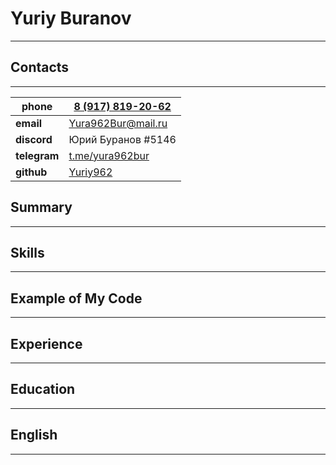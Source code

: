 # Yuriy Buranov
***

 ## Contacts
***
| __phone__  | [8 (917) 819-20-62](tel:+79178192062)          |
|------------|------------------------------------------------|
| __email__  | [Yura962Bur@mail.ru](mailto:Yura962Bur@mail.ru)|
| __discord__| Юрий Буранов #5146							  |
|__telegram__| [t.me/yura962bur](https://t.me/yura962bur)     |
|__github__  | [Yuriy962](https://github.com/Yuriy962)        |



## Summary
***

## Skills
***

## Example of My Code
***

## Experience
***

## Education
***

## English
***